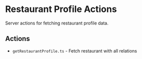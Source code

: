 # Restaurant Profile Actions

Server actions for fetching restaurant profile data.

## Actions
- `getRestaurantProfile.ts` - Fetch restaurant with all relations

